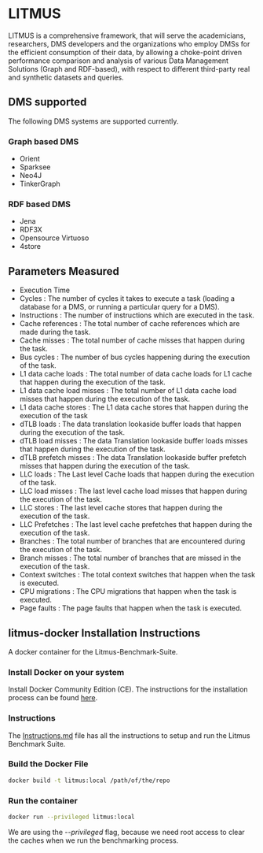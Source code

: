 # LITMUS
LITMUS is a comprehensive framework, that will serve the academicians, researchers, DMS developers and the organizations who employ DMSs for the efficient consumption of their data, by allowing a choke-point driven performance comparison and analysis of various Data Management Solutions (Graph and RDF-based), with respect to different third-party real and synthetic datasets and queries.

## DMS supported
The following DMS systems are supported currently.

### Graph based DMS
* Orient
* Sparksee
* Neo4J
* TinkerGraph

### RDF based DMS
* Jena
* RDF3X
* Opensource Virtuoso
* 4store

## Parameters Measured
* Execution Time
* Cycles : The number of cycles it takes to execute a task (loading a database for a DMS, or running a particular query for a DMS).
* Instructions : The number of instructions which are executed in the task. 
* Cache references : The total number of cache references which are made during the task.
* Cache misses : The total number of cache misses that happen during the task.
* Bus cycles : The number of bus cycles happening during the execution of the task.
* L1 data cache loads : The total number of data cache loads for L1 cache that happen during the execution of the task.
* L1 data cache load misses : The total number of L1 data cache load misses that happen during the execution of the task.
* L1 data cache stores : The L1 data cache stores that happen during the execution of the task 
* dTLB loads : The data translation lookaside buffer loads that happen during the execution of the task. 
* dTLB load misses : The data Translation lookaside buffer loads misses that happen during the execution of the task.
* dTLB prefetch misses : The data Translation lookaside buffer prefetch misses that happen during the execution of the task.
* LLC loads : The Last level Cache loads that happen during the execution of the task. 
* LLC load misses : The last level cache load misses that happen during the execution of the task.
* LLC stores : The last level cache stores that happen during the execution of the task.
* LLC Prefetches : The last level cache prefetches that happen during the execution of the task.
* Branches : The total number of branches that are encountered during the execution of the task.
* Branch misses : The total number of branches that are  missed in the execution of the task.
* Context switches : The total context switches that happen when the task is executed.
* CPU migrations : The CPU migrations that happen when the task is executed.
* Page faults : The page faults that happen when the task is executed.

## litmus-docker Installation Instructions
A docker container for the Litmus-Benchmark-Suite.

### Install Docker on your system
Install Docker Community Edition (CE). The instructions for the installation process can be found [here](https://docs.docker.com/engine/installation/).


### Instructions
The [Instructions.md](https://github.com/LITMUS-Benchmark-Suite/litmus-docker/blob/master/Instructions.md) file has all the instructions to setup and run the Litmus Benchmark Suite.

### Build the Docker File

```bash
docker build -t litmus:local /path/of/the/repo
```

### Run the container

```bash
docker run --privileged litmus:local
```
We are using the _--privileged_ flag, because we need root access to clear the caches when we run the benchmarking process.


